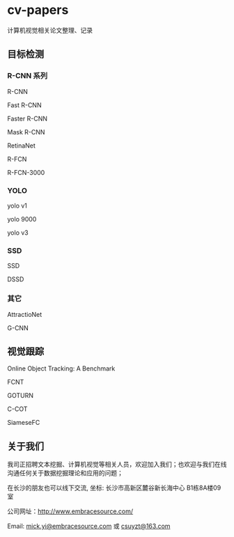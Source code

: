 # cv-papers
计算机视觉相关论文整理、记录



## 目标检测

### R-CNN 系列

R-CNN

Fast R-CNN

Faster R-CNN

Mask R-CNN

RetinaNet

R-FCN

R-FCN-3000

### YOLO

yolo v1 

yolo 9000

yolo v3

### SSD

SSD

DSSD

### 其它

AttractioNet

G-CNN



## 视觉跟踪

Online Object Tracking: A Benchmark

FCNT

GOTURN

C-COT

SiameseFC







## 关于我们

我司正招聘文本挖掘、计算机视觉等相关人员，欢迎加入我们；也欢迎与我们在线沟通任何关于数据挖掘理论和应用的问题；

在长沙的朋友也可以线下交流, 坐标: 长沙市高新区麓谷新长海中心 B1栋8A楼09室

公司网址：http://www.embracesource.com/

Email: mick.yi@embracesource.com 或 csuyzt@163.com

